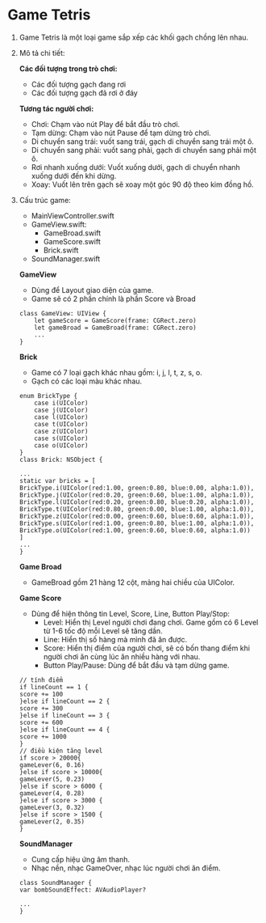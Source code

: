 #  Game Tetris
1. Game Tetris là một loại game sắp xếp các khối gạch chồng lên nhau.
2. Mô tả chi tiết:

    **Các đối tượng trong trò chơi:**
    - Các đối tượng gạch đang rơi
    - Các đối tượng gạch đã rơi ở đáy

    **Tương tác người chơi:**
    - Chơi: Chạm vào nút Play để bắt đầu trò chơi.
    - Tạm dừng: Chạm vào nút Pause để tạm dừng trò chơi.
    - Di chuyển sang trái: vuốt sang trái, gạch di chuyển sang trái một ô.
    - Di chuyển sang phải: vuốt sang phải, gạch di chuyển sang phải một ô.
    - Rơi nhanh xuống dưới: Vuốt xuống dưới, gạch di chuyển nhanh xuống dưới đến khi dừng.
    - Xoay: Vuốt lên trên gạch sẽ xoay một góc 90 độ theo kim đồng hồ.
3. Cấu trúc game:

    - MainViewController.swift
    - GameView.swift:
        + GameBroad.swift
        + GameScore.swift
        + Brick.swift
    - SoundManager.swift
    
    **GameView**
    - Dùng để Layout giao diện của game.
    - Game sẽ có 2 phần chính là phần Score và Broad
    ```
    class GameView: UIView {
        let gameScore = GameScore(frame: CGRect.zero)
        let gameBroad = GameBroad(frame: CGRect.zero)
        ...
    }
    ```
    
    **Brick**
    - Game có 7 loại gạch khác nhau gồm: i, j, l, t, z, s, o.
    - Gạch có các loại màu khác nhau.

    ```
    enum BrickType {
        case i(UIColor)
        case j(UIColor)
        case l(UIColor)
        case t(UIColor)
        case z(UIColor)
        case s(UIColor)
        case o(UIColor)
   }  
   class Brick: NSObject {

    ...
    static var bricks = [
    BrickType.i(UIColor(red:1.00, green:0.80, blue:0.00, alpha:1.0)),
    BrickType.j(UIColor(red:0.20, green:0.60, blue:1.00, alpha:1.0)),
    BrickType.l(UIColor(red:0.20, green:0.80, blue:0.20, alpha:1.0)),
    BrickType.t(UIColor(red:0.80, green:0.00, blue:1.00, alpha:1.0)),
    BrickType.z(UIColor(red:0.00, green:0.60, blue:0.60, alpha:1.0)),
    BrickType.s(UIColor(red:1.00, green:0.80, blue:1.00, alpha:1.0)),
    BrickType.o(UIColor(red:1.00, green:0.60, blue:0.60, alpha:1.0))
    ]
    ...    
    }
    ```
    
    **Game Broad**
    - GameBroad gồm 21 hàng 12 cột, mảng hai chiều của UIColor.


    **Game Score**
    - Dùng để hiện thông tin Level, Score, Line, Button Play/Stop:
        + Level: Hiển thị Level người chơi đang chơi. Game gồm có 6 Level từ 1-6 tốc độ mỗi Level sẽ tăng dần.
        + Line: Hiển thị số hàng mà mình đã ăn được.
        + Score: Hiển thị điểm của người chơi, sẽ có bốn thang điểm khi người chơi ăn cùng lúc ăn nhiều hàng với nhau.
        + Button Play/Pause: Dùng để bắt đầu và tạm dừng game.
    ```
    // tính điểm
    if lineCount == 1 {
    score += 100
    }else if lineCount == 2 {
    score += 300
    }else if lineCount == 3 {
    score += 600
    }else if lineCount == 4 {
    score += 1000
    }
    // điều kiện tăng level
    if score > 20000{
    gameLever(6, 0.16)
    }else if score > 10000{
    gameLever(5, 0.23)
    }else if score > 6000 {
    gameLever(4, 0.28)
    }else if score > 3000 {
    gameLever(3, 0.32)
    }else if score > 1500 {
    gameLever(2, 0.35)
    }
    ```
        
    **SoundManager**
    - Cung cấp hiệu ứng âm thanh.
    - Nhạc nền, nhạc GameOver, nhạc lúc người chơi ăn điểm.
    ```
    class SoundManager {
    var bombSoundEffect: AVAudioPlayer?
    
    ...
    }
    ```
    
